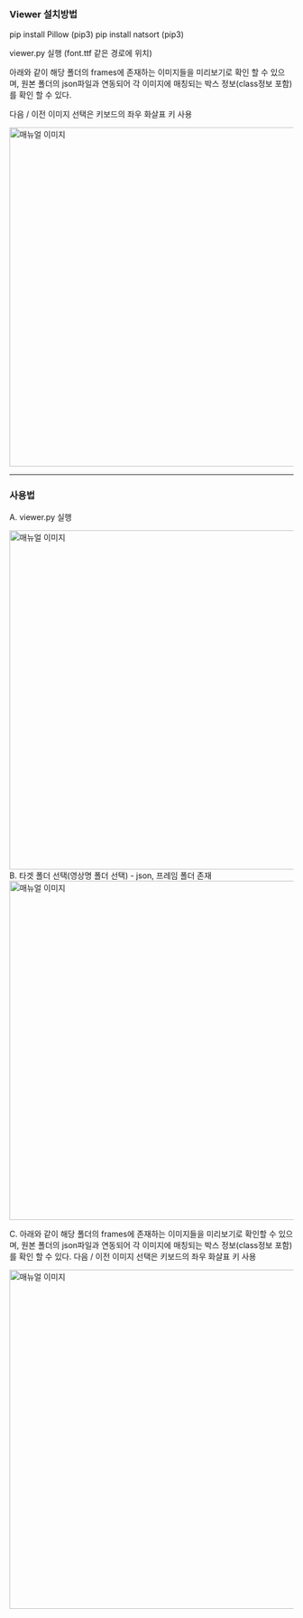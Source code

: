 ### Viewer 설치방법

pip install Pillow (pip3)
pip install natsort (pip3)


viewer.py 실행 (font.ttf 같은 경로에 위치)


아래와 같이 해당 폴더의 frames에 존재하는 이미지들을 미리보기로 확인 할 수 있으며, 원본 폴더의 json파일과 연동되어 각 이미지에 매칭되는 박스 정보(class정보 포함)를 확인 할 수 있다.

다음 / 이전 이미지 선택은 키보드의 좌우 화살표 키 사용
<div>
  <img src="https://github.com/wjsghk1267/team-project/blob/main/src/AI/viewer/set_img/manual_1.png?raw=true" width="600px" alt="매뉴얼 이미지">
</div>  

---

### 사용법
A. viewer.py 실행
<div>
  <img src="https://github.com/wjsghk1267/team-project/blob/main/src/AI/viewer/set_img/manual_2.png?raw=true" width="600px" alt="매뉴얼 이미지">
</div>  
B. 타겟 폴더 선택(영상명 폴더 선택) - json, 프레임 폴더 존재
<div>
  <img src="https://github.com/wjsghk1267/team-project/blob/main/src/AI/viewer/set_img/manual_3.png?raw=true" width="600px" alt="매뉴얼 이미지">
</div>  


C. 아래와 같이 해당 폴더의 frames에 존재하는 이미지들을 미리보기로 확인할 수 있으며, 원본 폴더의 json파일과 연동되어 각 이미지에 매칭되는 박스 정보(class정보 포함)를 확인 할 수 있다.
다음 / 이전 이미지 선택은 키보드의 좌우 화살표 키 사용
<div>
  <img src="https://github.com/wjsghk1267/team-project/blob/main/src/AI/viewer/set_img/manual_4.png?raw=true" width="600px" alt="매뉴얼 이미지">
</div>  
